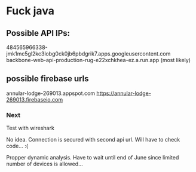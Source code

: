 # Fuck java

## Possible API IPs: 
484565966338-jmk1mc5gl2kc3lobg0ck0jb6pbdgrik7.apps.googleusercontent.com
backbone-web-api-production-rug-e22xchkhea-ez.a.run.app (most likely)

## possible firebase urls 
annular-lodge-269013.appspot.com
https://annular-lodge-269013.firebaseio.com

### Next

Test with wireshark

No idea. Connection is secured with second api url. Will have to check code... :(

Propper dynamic analysis. Have to wait until end of June since limited number of devices is allowed...

